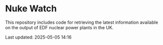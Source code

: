 # Nuke Watch

This repository includes code for retrieving the latest information available on the output of EDF nuclear power plants in the UK.

Last updated: 2025-05-05 14:16